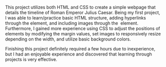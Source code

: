 This project utilizes both HTML and CSS to create a simple webpage that details the timeline of Roman Emperor Julius Caesar. Being my first project, I was able to learn/practice basic HTML structure, adding hyperlinks through the <a> element, and including images through the <img> element. Furthermore, I gained more experience using CSS to adjust the positions of elements by modifying the margin values, set images to responsively resize depending on the width, and utilize basic background colors. 
  
Finishing this project definitely required a few hours due to inexperience, but I had an enjoyable experience and discovered that learning through projects is very effective. 
